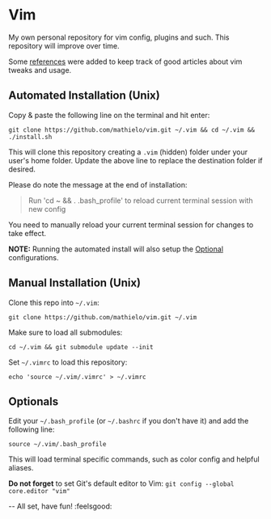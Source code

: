# Vim
My own personal repository for vim config, plugins and such. This repository will improve over time.

Some [references](./REFERENCES.md) were added to keep track of good articles about vim tweaks and usage.

## Automated Installation (Unix)

Copy & paste the following line on the terminal and hit enter:

    git clone https://github.com/mathielo/vim.git ~/.vim && cd ~/.vim && ./install.sh

This will clone this repository creating a `.vim` (hidden) folder under your user's home folder. Update the above line to replace the destination folder if desired.

Please do note the message at the end of installation:

> Run 'cd ~ && . .bash_profile' to reload current terminal session with new config

You need to manually reload your current terminal session for changes to take effect.

**NOTE:** Running the automated install will also setup the [Optional](#Optionals) configurations.

## Manual Installation (Unix)

Clone this repo into `~/.vim`:

    git clone https://github.com/mathielo/vim.git ~/.vim

Make sure to load all submodules:

    cd ~/.vim && git submodule update --init

Set `~/.vimrc` to load this repository:

    echo 'source ~/.vim/.vimrc' > ~/.vimrc

## Optionals

Edit your `~/.bash_profile` (or `~/.bashrc` if you don't have it) and add the following line:

    source ~/.vim/.bash_profile

This will load terminal specific commands, such as color config and helpful aliases.

**Do not forget** to set Git's default editor to Vim: `git config --global core.editor "vim"`

--
All set, have fun! :feelsgood:
